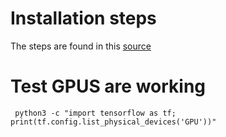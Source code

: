 # Installation steps
The steps are found in this [source](https://www.tensorflow.org/install/pip)


# Test GPUS are working
``` python3 -c "import tensorflow as tf; print(tf.config.list_physical_devices('GPU'))"```
